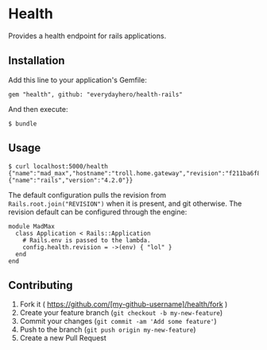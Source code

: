 # Health

Provides a health endpoint for rails applications.

## Installation

Add this line to your application's Gemfile:

    gem "health", github: "everydayhero/health-rails"

And then execute:

    $ bundle

## Usage

```
$ curl localhost:5000/health
{"name":"mad_max","hostname":"troll.home.gateway","revision":"f211ba6f8cb9b92584bebbe8ad171639b69de816","pid":46582,"parent_id":46564,"platform":{"name":"rails","version":"4.2.0"}}
```

The default configuration pulls the revision from `Rails.root.join("REVISION")`
when it is present, and git otherwise. The revision default can be configured
through the engine:

```
module MadMax
  class Application < Rails::Application
    # Rails.env is passed to the lambda.
    config.health.revision = ->(env) { "lol" }
  end
end
```

## Contributing

1. Fork it ( https://github.com/[my-github-username]/health/fork )
2. Create your feature branch (`git checkout -b my-new-feature`)
3. Commit your changes (`git commit -am 'Add some feature'`)
4. Push to the branch (`git push origin my-new-feature`)
5. Create a new Pull Request
